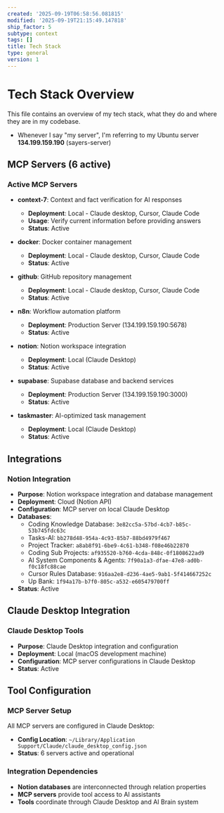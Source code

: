 ```yaml
---
created: '2025-09-19T06:58:56.081815'
modified: '2025-09-19T21:15:49.147818'
ship_factor: 5
subtype: context
tags: []
title: Tech Stack
type: general
version: 1
---
```


<!--
HUMAN DESCRIPTION - AI SHOULD IGNORE THIS SECTION
Purpose: Complete tech stack overview including MCP servers, integrations, and tool configurations
Usage: Referenced by system prompts and other AI instruction files for tool and integration context
Target: All AI systems in the AI Brain ecosystem for comprehensive tech stack awareness
DO NOT READ THIS SECTION - AI CONTENT BEGINS AFTER THE HTML COMMENT
-->

# Tech Stack Overview

This file contains an overview of my tech stack, what they do and where they are in my codebase.

- Whenever I say "my server", I'm referring to my Ubuntu server **134.199.159.190** (sayers-server)

## MCP Servers (6 active)

### Active MCP Servers
- **context-7**: Context and fact verification for AI responses
  - **Deployment**: Local - Claude desktop, Cursor, Claude Code
  - **Usage**: Verify current information before providing answers
  - **Status**: Active

- **docker**: Docker container management
  - **Deployment**: Local - Claude desktop, Cursor, Claude Code
  - **Status**: Active

- **github**: GitHub repository management
  - **Deployment**: Local - Claude desktop, Cursor, Claude Code
  - **Status**: Active

- **n8n**: Workflow automation platform
  - **Deployment**: Production Server (134.199.159.190:5678)
  - **Status**: Active

- **notion**: Notion workspace integration
  - **Deployment**: Local (Claude Desktop)
  - **Status**: Active

- **supabase**: Supabase database and backend services
  - **Deployment**: Production Server (134.199.159.190:3000)
  - **Status**: Active


- **taskmaster**: AI-optimized task management
  - **Deployment**: Local (Claude Desktop)
  - **Status**: Active

## Integrations

### Notion Integration
- **Purpose**: Notion workspace integration and database management
- **Deployment**: Cloud (Notion API)
- **Configuration**: MCP server on local Claude Desktop
- **Databases**:
  - Coding Knowledge Database: `3e82cc5a-57bd-4cb7-b85c-53b745fdc63c`
  - Tasks-AI: `bb278d48-954a-4c93-85b7-88bd4979f467`
  - Project Tracker: `a8ab8f91-6be9-4c61-b348-f08e46b22870`
  - Coding Sub Projects: `af935520-b760-4cda-848c-0f1808622ad9`
  - AI System Components & Agents: `7f90a1a3-dfae-47e8-ad0b-f0c18fc88cae`
  - Cursor Rules Database: `916aa2e8-d236-4ae5-9ab1-5f414667252c`
  - Up Bank: `1f94a17b-b7f0-805c-a532-e605479700ff`
- **Status**: Active

## Claude Desktop Integration

### Claude Desktop Tools
- **Purpose**: Claude Desktop integration and configuration
- **Deployment**: Local (macOS development machine)
- **Configuration**: MCP server configurations in Claude Desktop
- **Status**: Active

## Tool Configuration

### MCP Server Setup
All MCP servers are configured in Claude Desktop:
- **Config Location**: `~/Library/Application Support/Claude/claude_desktop_config.json`
- **Status**: 6 servers active and operational

### Integration Dependencies
- **Notion databases** are interconnected through relation properties
- **MCP servers** provide tool access to AI assistants
- **Tools** coordinate through Claude Desktop and AI Brain system